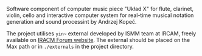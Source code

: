 Software component of computer music piece "Układ X" for flute, clarinet, violin, cello and interactive computer system for real-time musical notation generation and sound processint by Andrzej Kopeć.

The project utilises `yin~` external developed by ISMM team at IRCAM, freely available on [IRACM Forum website](https://forum.ircam.fr/projects/detail/max-sound-box/). The external should be placed on the Max path or in `./externals` in the project directory.


